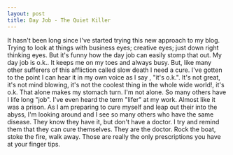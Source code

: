 ```yaml
---
layout: post
title: Day Job - The Quiet Killer
---
```

It hasn't been long since I've started trying this new approach to my blog. Trying to look at things with business eyes; creative eyes; just down right thinking eyes. But it's funny how the day job can easily stomp that out. My day job is o.k.. It keeps me on my toes and always busy. But, like many other sufferers of this affliction called slow death I need a cure. I've gotten to the point I can hear it in my own voice as I say , "it's o.k.". It's not great, it's not mind blowing, it's not the coolest thing in the whole wide world!, it's o.k. That alone makes my stomach turn. I'm not alone. So many others have I life long "job". I've even heard the term "lifer" at my work. Almost like it was a prison. As I am preparing to cure myself and leap out their into the abyss, I'm looking around and I see so many others who have the same disease. They know they have it, but don't have a doctor. I try and remind them that they can cure themselves. They are the doctor. Rock the boat, stoke the fire, walk away. Those are really the only prescriptions you have at your finger tips.
